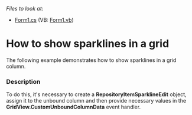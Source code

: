 <!-- default file list -->
*Files to look at*:

* [Form1.cs](./CS/SparklineInGrid/Form1.cs) (VB: [Form1.vb](./VB/SparklineInGrid/Form1.vb))
<!-- default file list end -->
# How to show sparklines in a grid


<p>The following example demonstrates how to show sparklines in a grid column.</p>


<h3>Description</h3>

<p>To do this, it&#39;s necessary to create a <strong>RepositoryItemSparklineEdit</strong> object, assign it to the unbound column and then provide necessary values in the <strong>GridView.CustomUnboundColumnData</strong> event handler.</p>

<br/>


